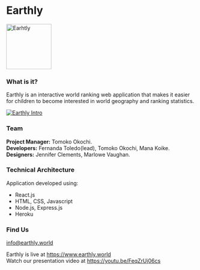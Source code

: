 # Earthly
<img src="https://www.earthly.world/static/media/earthly_logo.40d8f964.svg" width="120" alt="Earhtly">

### What is it?

Earthly is an interactive world ranking web application that makes it easier for children to become interested in world geography and ranking statistics.

[![Earthly Intro](http://fernandatote.com/wp-content/uploads/2018/09/earthly-video-shot.png)](http://fernandatote.com/wp-content/uploads/2018/09/Earthly-1.mp4)

### Team

**Project Manager:** Tomoko Okochi. <br />
**Developers:** Fernanda Toledo(lead), Tomoko Okochi, Mana Koike. <br />
**Designers:** Jennifer Clements, Marlowe Vaughan.

### Technical Architecture

Application developed using:
- React.js 
- HTML, CSS, Javascript
- Node.js, Express.js
- Heroku

### Find Us

info@earthly.world

Earthly is live at https://www.earthly.world <br />
Watch our presentation video at https://youtu.be/FeqZrUj06cs


